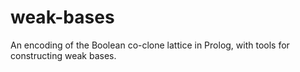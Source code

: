 weak-bases
==========

An encoding of the Boolean co-clone lattice in Prolog, with tools for constructing weak bases.
